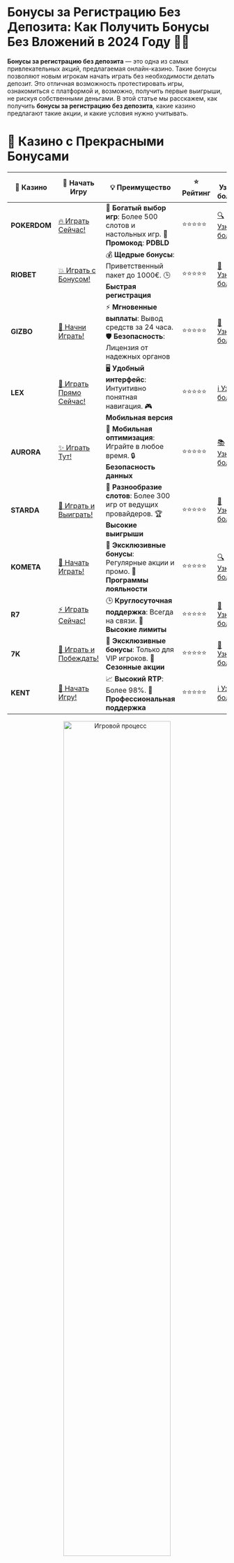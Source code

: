 # **Бонусы за Регистрацию Без Депозита: Как Получить Бонусы Без Вложений в 2024 Году 🎁💸**

**Бонусы за регистрацию без депозита** — это одна из самых привлекательных акций, предлагаемая онлайн-казино. Такие бонусы позволяют новым игрокам начать играть без необходимости делать депозит. Это отличная возможность протестировать игры, ознакомиться с платформой и, возможно, получить первые выигрыши, не рискуя собственными деньгами. В этой статье мы расскажем, как получить **бонусы за регистрацию без депозита**, какие казино предлагают такие акции, и какие условия нужно учитывать.

# 🌟 Казино с Прекрасными Бонусами

| 🎲 **Казино** | 🔗 **Начать Игру** | 💡 **Преимущество** | ⭐ **Рейтинг** | 🔗 **Узнать больше** | 🆕 **Новая информация** |
|--------------|---------------------|---------------------|----------------|----------------------|-------------------------|
| **POKERDOM**  | [🔥 Играть Сейчас!](https://brandplay.link/4k77v2yx) | 🎉 **Богатый выбор игр**: Более 500 слотов и настольных игр. 🎁 **Промокод**: **PDBLD** | ⭐⭐⭐⭐⭐ | [🔍 Узнать больше](https://brandplay.link/4k77v2yx) | 🏆 **Победители турниров** получают эксклюзивные подарки! |
| **RIOBET**    | [💥 Играть с Бонусом!](https://brandplay.link/7xBLTPyj) | 💰 **Щедрые бонусы**: Приветственный пакет до 1000€. 🕒 **Быстрая регистрация** | ⭐⭐⭐⭐⭐ | [📖 Узнать больше](https://brandplay.link/7xBLTPyj) | 💬 **Поддержка 24/7** для комфортной игры в любое время! |
| **GIZBO**     | [🚀 Начни Играть!](https://brandplay.link/bprXw4YV) | ⚡ **Мгновенные выплаты**: Вывод средств за 24 часа. 🛡️ **Безопасность**: Лицензия от надежных органов | ⭐⭐⭐⭐⭐ | [📝 Узнать больше](https://brandplay.link/bprXw4YV) | 🔒 **SSL-шифрование** для максимальной безопасности данных игроков. |
| **LEX**       | [💎 Играть Прямо Сейчас!](https://brandplay.link/zW4hdDFV) | 🖥️ **Удобный интерфейс**: Интуитивно понятная навигация. 🎮 **Мобильная версия** | ⭐⭐⭐⭐⭐ | [ℹ️ Узнать больше](https://brandplay.link/zW4hdDFV) | 📱 **Поддержка всех мобильных устройств** для удобства игры в любом месте. |
| **AURORA**    | [✨ Играть Тут!](https://10trafic-stat2.com/click/668546556bcc6313411604bd/6766/13032/subaccount) | 📱 **Мобильная оптимизация**: Играйте в любое время. 🔒 **Безопасность данных** | ⭐⭐⭐⭐⭐ | [📚 Узнать больше](https://10trafic-stat2.com/click/668546556bcc6313411604bd/6766/13032/subaccount) | 🌍 **Международная лицензия** на деятельность в разных странах. |
| **STARDА**    | [🎉 Играть и Выиграть!](https://brandplay.link/fB7xwRFL) | 🎰 **Разнообразие слотов**: Более 300 игр от ведущих провайдеров. 🏆 **Высокие выигрыши** | ⭐⭐⭐⭐⭐ | [🔎 Узнать больше](https://brandplay.link/fB7xwRFL) | 🎉 **Ежемесячные турниры** с крупными призами! |
| **KOMETA**    | [🎁 Начать Играть!](https://brandplay.link/8ZymQJV8) | 🎁 **Эксклюзивные бонусы**: Регулярные акции и промо. 🔄 **Программы лояльности** | ⭐⭐⭐⭐⭐ | [🔍 Узнать больше](https://brandplay.link/8ZymQJV8) | 🌟 **Персонализированные предложения** для долгосрочных игроков. |
| **R7**        | [⚡ Играть Сейчас!](https://brandplay.link/bMd3Yjsw) | 🕒 **Круглосуточная поддержка**: Всегда на связи. 💸 **Высокие лимиты** | ⭐⭐⭐⭐⭐ | [📖 Узнать больше](https://brandplay.link/bMd3Yjsw) | 🎯 **Рейтинг игроков** для лучших участников. |
| **7K**        | [🎯 Играть и Побеждать!](https://brandplay.link/BvQyFShp) | 🌟 **Эксклюзивные бонусы**: Только для VIP игроков. 🎉 **Сезонные акции** | ⭐⭐⭐⭐⭐ | [📝 Узнать больше](https://brandplay.link/BvQyFShp) | 🥇 **Особые привилегии** для постоянных игроков. |
| **KENT**      | [🔑 Начать Игру!](https://brandplay.link/Fv2WP3js) | 📈 **Высокий RTP**: Более 98%. 💼 **Профессиональная поддержка** | ⭐⭐⭐⭐⭐ | [ℹ️ Узнать больше](https://brandplay.link/Fv2WP3js) | 💬 **Поддержка на нескольких языках** для удобства игроков. |

<div align="center"> <img src="https://i.pinimg.com/originals/1d/b3/25/1db325483acbe642c6d4e6fdd73a4988.gif" alt="Игровой процесс" width="70%"> </div>
---

# 🚀 Быстрые Выигрыши и Поддержка

| 🎲 **Казино** | 🔗 **Начать Игру** | 💡 **Преимущество** | ⭐ **Рейтинг** | 🔗 **Узнать больше** | 🆕 **Новая информация** |
|--------------|---------------------|---------------------|----------------|----------------------|-------------------------|
| **GAMA**      | [🎯 Играть Прямо Сейчас!](https://brandplay.link/j6NMKsDz) | 🔍 **Интуитивный интерфейс**: Легкость использования. 🏅 **Престижные турниры** | ⭐⭐⭐⭐☆ | [🔎 Узнать больше](https://brandplay.link/j6NMKsDz) | 🏆 **Турниры с большими призами** каждый месяц. |
| **ONION**     | [💥 Играть и Выигрывать!](https://brandplay.link/zBGRVpQ9) | 🤑 **Низкие ставки**: Идеально для начинающих. 🔄 **Быстрые выводы** | ⭐⭐⭐⭐☆ | [🔍 Узнать больше](https://brandplay.link/zBGRVpQ9) | 🎮 **Казино для новичков** с простыми правилами. |
| **ЧЕМПИОН**   | [🏅 Играть в Турнире!](https://temon-gter.cfd/go/lRq?p80412p304504pcc44t17455) | 🏅 **Лояльная программа**: Награды за активность. 🎁 **Ежемесячные бонусы** | ⭐⭐⭐⭐☆ | [📖 Узнать больше](https://temon-gter.cfd/go/lRq?p80412p304504pcc44t17455) | 🥇 **Турниры и лояльность** — каждый шаг вознаграждается. |
| **VAVADA**    | [🚀 Играть Без Ожидания!](https://vavadapartner.pro/?promo=ea5c9275-6854-4505-94fc-95ab18221945-linkb2) | 🚀 **Быстрая регистрация**: Начните играть мгновенно. 🔐 **Безопасные транзакции** | ⭐⭐⭐⭐☆ | [📝 Узнать больше](https://vavadapartner.pro/?promo=ea5c9275-6854-4505-94fc-95ab18221945-linkb2) | 🏆 **Программа для новых игроков** с бонусами за регистрацию. |
| **FRIENDS**   | [🎉 Играть и Развлекаться!](https://gofriends.mba/linkb2) | 🤝 **Социальные игры**: Играйте с друзьями. 🌐 **Мультиплатформенность** | ⭐⭐⭐⭐☆ | [ℹ️ Узнать больше](https://gofriends.mba/linkb2) | 🎮 **Играйте с друзьями** и зарабатывайте бонусы за совместные действия. |
| **1WIN**      | [⚡ Играть и Выигрывать!](https://brandplay.link/smXVpBbG) | 🏆 **Спортивные ставки**: Широкий выбор видов спорта. 💵 **Высокие коэффициенты** | ⭐⭐⭐⭐☆ | [📚 Узнать больше](https://brandplay.link/smXVpBbG) | ⚽ **Бонусы на спортивные ставки** для активных игроков. |
| **DRIP**      | [💥 Играть Сразу!](https://drp-ircp01.com/c07e6a3db) | 🌐 **Инновационные игры**: Новейшие игровые технологии. 🛡️ **Высокая безопасность** | ⭐⭐⭐⭐☆ | [🔎 Узнать больше](https://drp-ircp01.com/c07e6a3db) | 🔧 **Инновационные функции** для удобства игры. |
| **JOYCASINO** | [🎰 Играть И Побеждать!](https://rpc30.call2me.pro/?/ru/registration?apkpop=0&partner=p24970p3291217pc98f) | 🎁 **Приятные бонусы**: Ежедневные акции и подарки. 🕹️ **Разнообразие игр** | ⭐⭐⭐⭐☆ | [🔍 Узнать больше](https://rpc30.call2me.pro/?/ru/registration?apkpop=0&partner=p24970p3291217pc98f) | 🎉 **Щедрые фриспины** для новых игроков. |
| **PLAYFORTUNA** | [🔥 Играть С Бонусом!](https://fortunapromo.net/alt/playfortuna/registration?0dc4a9362a71feb7e3f165fb8e766f70) | 🎉 **Регулярные акции**: Бонусы, фриспины и многое другое. 🏅 **Турниры** | ⭐⭐⭐⭐☆ | [📚 Узнать больше](https://fortunapromo.net/alt/playfortuna/registration?0dc4a9362a71feb7e3f165fb8e766f70) | 🎯 **Выгодные предложения** на популярные игры. |
| **SYKAA**     | [💸 Играть Сейчас!](https://s-two-way.com/?source=linkb2&pid=30697) | 💸 **Доступные ставки**: Идеально для новичков. 🎁 **Щедрые бонусы** | ⭐⭐⭐⭐☆ | [🔍 Узнать больше](https://s-two-way.com/?source=linkb2&pid=30697) | 💥 **Акции с большими бонусами** для новичков и опытных игроков. |

<div align="center"> <img src="https://schaeffers-cdn.s3.amazonaws.com/images/default-source/schaeffers-cdn-images/default-images/sectors/bigstock-casino-gambling-concept-with-f-369012793.jpg?sfvrsn=493ad806_4" alt="Игровой процесс" width="70%"> </div>
---

# 💸 Казино с Привлекательными Программами Лояльности

| 🎲 **Казино** | 🔗 **Начать Игру** | 💡 **Преимущество** | ⭐ **Рейтинг** | 🔗 **Узнать больше** | 🆕 **Новая информация** |
|--------------|---------------------|---------------------|----------------|----------------------|-------------------------|
| **KOMETA**    | [🎯 Начни Играть!](https://brandplay.link/8ZymQJV8) | 🎁 **Эксклюзивные бонусы**: Регулярные акции и промо. 🔄 **Программы лояльности** | ⭐⭐⭐⭐⭐ | [🔍 Узнать больше](https://brandplay.link/8ZymQJV8) | 🌟 **Персонализированные предложения** для долгосрочных игроков. |
| **1Xslots**   | [🏅 Играть Прямо Сейчас!](https://brandplay.link/hSB1khtr) | 🎉 **Множество акций**: Еженедельные бонусы и турниры. 🛡️ **Безопасность** | ⭐⭐⭐⭐⭐ | [📚 Узнать больше](https://brandplay.link/hSB1khtr) | 🏅 **Награды за активность**: участники программы лояльности получают специальные привилегии. |
| **R7**        | [🚀 Играть Сейчас!](https://brandplay.link/bMd3Yjsw) | 🕒 **Круглосуточная поддержка**: Всегда на связи. 💸 **Высокие лимиты** | ⭐⭐⭐⭐⭐ | [📖 Узнать больше](https://brandplay.link/bMd3Yjsw) | 💬 **VIP-поддержка** для постоянных игроков с приоритетом. |

<div align="center"> <img src="https://i.pinimg.com/originals/1d/b3/25/1db325483acbe642c6d4e6fdd73a4988.gif" alt="Игровой процесс" width="70%"> </div>
---

## Что Такое **Бонусы за Регистрацию Без Депозита**? 🎰🎉

**Бонусы за регистрацию без депозита** — это акции, которые позволяют новым пользователям казино получить бонусные средства или фриспины без необходимости вносить свой первый депозит. Это своего рода бесплатный старт для новичков, чтобы попробовать свои силы и выиграть реальные деньги. 

Как правило, такие бонусы предоставляются после успешной регистрации на платформе, и для их получения достаточно лишь создать аккаунт. Но важно помнить, что у таких бонусов всегда есть условия, которые нужно выполнить для того, чтобы вывести полученные средства.

## Как Получить **Бонусы за Регистрацию Без Депозита**? 📝💵

Получение **бонуса за регистрацию без депозита** — это довольно простая процедура. Вот несколько шагов, которые помогут вам получить бонус:

### 1. **Зарегистрируйтесь в Казино** 🖥️✍️  
Для начала вам нужно выбрать онлайн-казино, которое предлагает **бонусы за регистрацию без депозита**. После этого создайте аккаунт, указав свою электронную почту, имя и другие необходимые данные.

### 2. **Подтвердите Свой Аккаунт** 📧✅  
Многие казино требуют подтверждения вашей электронной почты или телефонного номера. Проверьте свой почтовый ящик и следуйте инструкциям для подтверждения аккаунта.

### 3. **Получите Бонус** 🎁💸  
После завершения регистрации и подтверждения аккаунта казино начисляет вам бонус. В большинстве случаев это будет **бонус за регистрацию без депозита**, который может быть в виде **бесплатных вращений** или **бонусных средств**.

### 4. **Выполните Условия Бонуса** 🎯💡  
Важно внимательно ознакомиться с условиями бонуса. Обычно для вывода выигрыша с бонусных средств нужно выполнить требования по ставкам (wagering requirements). Прочитайте, какие игры участвуют в отыгрыше бонуса и какие ограничения существуют.

## Преимущества **Бонусов за Регистрацию Без Депозита** 💥

### 1. **Без Риска Для Ваших Денег** 💰🛑  
Одним из главных преимуществ таких бонусов является то, что вам не нужно вносить депозит. Вы получаете реальные деньги или бесплатные спины, которые можно использовать в играх, и при этом не рискуете собственными средствами.

### 2. **Возможность Попробовать Казино Без Вложений** 🎮🆓  
Бонусы за регистрацию без депозита позволяют протестировать платформу и убедиться в ее качестве, удобстве и доступных играх. Если вам не понравится казино, вы всегда можете уйти, не потратив собственные деньги.

### 3. **Шанс Выиграть Реальные Деньги** 💵🎉  
Хотя для вывода средств нужно выполнить условия отыгрыша, бонусы за регистрацию без депозита дают вам шанс выиграть реальные деньги без начальных вложений. Это отличная возможность начать играть и, возможно, заработать.

### 4. **Доступ к Бесплатным Спинам и Играм** 🎰🎁  
Многие казино предлагают не только денежные бонусы, но и **бесплатные спины** для игры на популярных слотах. Это дает вам дополнительные возможности для выигрыша.

## Какие Казино Предлагают **Бонусы за Регистрацию Без Депозита**? 🏅💳

Множество онлайн-казино предлагают **бонусы за регистрацию без депозита**. Вот несколько популярных платформ, где вы можете получить такие бонусы:

### 1. **Pokerdom** 🃏🎮  
**Pokerdom** — это одно из самых популярных онлайн-казино, которое регулярно проводит акции для новых игроков, включая **бонусы за регистрацию без депозита**. Это отличное место для тех, кто хочет попробовать свои силы в различных играх.

### 2. **Riobet** 🎰💸  
**Riobet** также предлагает **бонусы за регистрацию без депозита**. Здесь вы найдете широкий выбор игр и бонусов, которые помогут вам начать вашу игровую карьеру с преимуществом.

### 3. **Gizbo** 🏆🎰  
**Gizbo** — это казино, которое ориентировано на новичков и предоставляет бонусы за регистрацию без депозита, а также другие выгодные предложения для новых игроков.

### 4. **Starda** 🌟🎯  
В **Starda** вы можете получить **бонусы за регистрацию без депозита**, которые будут полезны для начала игры. Казино предлагает разнообразные игры, включая слоты и настольные игры.

### 5. **Lex** 🎮💵  
**Lex** — это онлайн-казино, которое ценит своих новых игроков, предлагая бонусы за регистрацию без депозита. Это отличная платформа для тех, кто ищет возможности начать игру без вложений.

## Условия Получения и Отыгрыша **Бонусов за Регистрацию Без Депозита** ⚖️📜

Как правило, **бонусы за регистрацию без депозита** имеют свои условия, которые важно учитывать:

### 1. **Вейджер (Wagering Requirements)** 🎯💡  
Это коэффициент, который определяет, сколько раз нужно поставить бонусные деньги, прежде чем они станут доступными для вывода. Например, если бонус составляет 1000 рублей с вейджером 30x, вам нужно сделать ставки на сумму 30,000 рублей, прежде чем вывести деньги.

### 2. **Максимальный Выигрыш** 💸🛑  
Многие казино ограничивают максимальную сумму, которую можно выиграть с бонуса за регистрацию без депозита. Это обычно делается для того, чтобы предотвратить злоупотребление бонусами.

### 3. **Срок Действия Бонуса** ⏳🗓️  
Бонусы часто имеют ограниченный срок действия, и если вы не успеете отыграть бонус в течение этого времени, вы можете потерять как бонус, так и выигранные средства.

### 4. **Ограничения по Играм** 🎮🔒  
Не все игры могут способствовать выполнению требований по отыгрышу бонуса. Например, ставки на слотах могут засчитываться полностью, а ставки на настольные игры — частично или не засчитываться вообще. Прочитайте правила бонуса, чтобы избежать неприятных сюрпризов.

## Заключение 🎰🎁

**Бонусы за регистрацию без депозита** — это отличный способ начать играть в онлайн-казино без риска потерять собственные деньги. Эти бонусы дают вам шанс попробовать различные игры, понять, подходит ли вам платформа, и, возможно, выиграть реальные деньги. Однако не забывайте внимательно читать условия бонуса, чтобы избежать неприятных сюрпризов. Играйте ответственно и удачи в вашем игровом процессе!

---
*Азартные игры могут быть зависимыми. Играйте ответственно. Выбирайте казино с прозрачными условиями бонусов и безопасными методами вывода средств.*  

